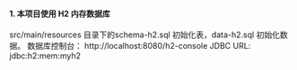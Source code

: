 #### 1. 本项目使用 H2 内存数据库
src/main/resources 目录下的schema-h2.sql 初始化表，data-h2.sql 初始化数据。
数据库控制台： http://localhost:8080/h2-console
JDBC URL: jdbc:h2:mem:myh2